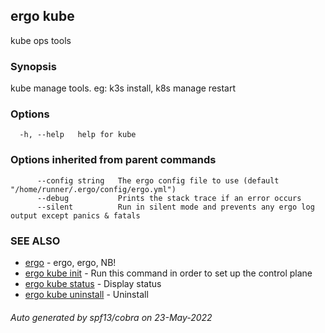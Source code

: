 ## ergo kube

kube ops tools

### Synopsis

kube manage tools. eg: k3s install, k8s manage restart

### Options

```
  -h, --help   help for kube
```

### Options inherited from parent commands

```
      --config string   The ergo config file to use (default "/home/runner/.ergo/config/ergo.yml")
      --debug           Prints the stack trace if an error occurs
      --silent          Run in silent mode and prevents any ergo log output except panics & fatals
```

### SEE ALSO

* [ergo](ergo.md)	 - ergo, ergo, NB!
* [ergo kube init](ergo_kube_init.md)	 - Run this command in order to set up the control plane
* [ergo kube status](ergo_kube_status.md)	 - Display status
* [ergo kube uninstall](ergo_kube_uninstall.md)	 - Uninstall

###### Auto generated by spf13/cobra on 23-May-2022
